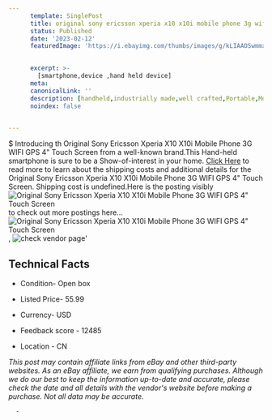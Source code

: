 ```yaml
---
      template: SinglePost
      title: original sony ericsson xperia x10 x10i mobile phone 3g wifi gps 4 touch screen
      status: Published
      date: '2023-02-12'
      featuredImage: 'https://i.ebayimg.com/thumbs/images/g/kLIAAOSwmmxW2upt/s-l225.jpg'
       

      excerpt: >-
        [smartphone,device ,hand held device]
      meta:
      canonicalLink: ''
      description: [handheld,industrially made,well crafted,Portable,Mobile,Compact,Convenient,Lightweight,Maneuverable,Man-portable,Miniature,Carriable,Hand-held,Light,Holdable,Transportable,Mobile device,Pocket-sized,On-the-go,Wireless,Cordless,Compact size,Convenient size, smartphone,device ,hand held device]
      noindex: false
      

---
```

$
      Introducing th Original Sony Ericsson Xperia X10 X10i Mobile Phone 3G WIFI GPS 4" Touch Screen from a well-known brand.This Hand-held smartphone is sure to be a Show-of-interest in your home. [Click Here](https://www.ebay.com/itm/152004937561?hash=item2364334759%3Ag%3AkLIAAOSwmmxW2upt&mkevt=1&mkcid=1&mkrid=711-53200-19255-0&campid=%253CePNCampaignId%253E&customid=%253CreferenceId%253E&toolid=10049) to read more to learn about the shipping costs and additional details for the Original Sony Ericsson Xperia X10 X10i Mobile Phone 3G WIFI GPS 4" Touch Screen. Shipping cost is undefined.Here is the posting visibly ![Original Sony Ericsson Xperia X10 X10i Mobile Phone 3G WIFI GPS 4" Touch Screen](https://i.ebayimg.com/thumbs/images/g/kLIAAOSwmmxW2upt/s-l225.jpg) to check out more postings here... ![Original Sony Ericsson Xperia X10 X10i Mobile Phone 3G WIFI GPS 4" Touch Screen](https://i.ebayimg.com/images/g/kLIAAOSwmmxW2upt/s-l960.jpg), ![check vendor page](https://origin-galleryplus.ebayimg.com/ws/web/152004937561_2_0_1/225x225.jpg,https://origin-galleryplus.ebayimg.com/ws/web/152004937561_3_0_1/225x225.jpg,https://origin-galleryplus.ebayimg.com/ws/web/152004937561_4_0_1/225x225.jpg,https://origin-galleryplus.ebayimg.com/ws/web/152004937561_5_0_1/225x225.jpg)'

      

 ## Technical Facts 



     
      

 - Condition- Open box 


      

 - Listed Price- 55.99 


      

 - Currency- USD 


      

 - Feedback score - 12485 


      

 - Location - CN 


      
      

 *_This post may contain affiliate links from eBay and other third-party websites. As an eBay affiliate, we earn from qualifying purchases. Although we do our best to keep the information up-to-date and accurate, please check the date and all details with the vendor's website before making a purchase. Not all data may be accurate._*




      -
